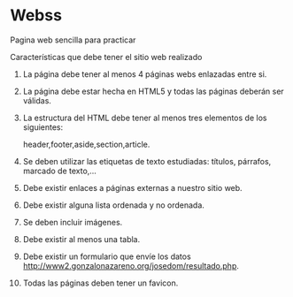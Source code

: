 # Webss
Pagina web sencilla para practicar

Características que debe tener el sitio web realizado

1. La página debe tener al menos 4 páginas webs enlazadas entre si.

2. La página debe estar hecha en HTML5 y todas las páginas deberán ser válidas.

3. La estructura del HTML debe tener al menos tres elementos de los siguientes:

	header,footer,aside,section,article.

4. Se deben utilizar las etiquetas de texto estudiadas: títulos, párrafos, marcado de texto,…

5. Debe existir enlaces a páginas externas a nuestro sitio web.

6. Debe existir alguna lista ordenada y no ordenada.

7. Se deben incluir imágenes.
   
8. Debe existir al menos una tabla.

9. Debe existir un formulario que envíe los datos http://www2.gonzalonazareno.org/josedom/resultado.php.
    
10. Todas las páginas deben tener un favicon.

